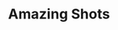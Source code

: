 ---
category: news

title: Amazing Shots
description: >
  Our community is always excited to share their best moments and prettiest pictures with the other guildies. If you want to have a chance of your screenshot appearing, then be sure to post them in the discord #game-gallery.

link: 
  link: /gallery/
  text: View Moments

cover:
  url: MephalasCovenGallery.jpg
  alt: Mephala's Coven Gallery Image
  title: Mephala's Coven Gallery Image
---